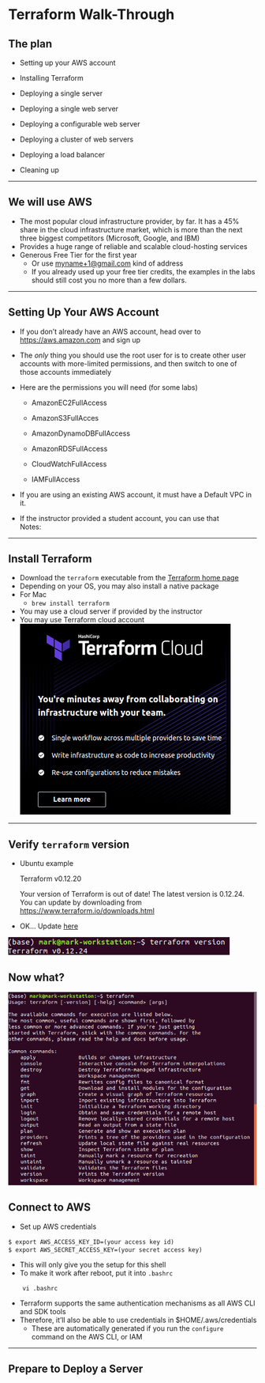 # Terraform Walk-Through

## The plan

* Setting up your AWS account

* Installing Terraform

* Deploying a single server

* Deploying a single web server

* Deploying a configurable web server

* Deploying a cluster of web servers

* Deploying a load balancer

* Cleaning up

---

## We will use AWS
* The most popular cloud infrastructure provider, by far. It has a 45% share in the cloud infrastructure market, which is more than the next three biggest competitors (Microsoft, Google, and IBM)
* Provides a huge range of reliable and scalable cloud-hosting services
* Generous Free Tier for the first year
    * Or use <myname+1@gmail.com> kind of address
    * If you already used up your free tier credits, the examples in the labs should still cost you no more than a few dollars.

---
    
## Setting Up Your AWS Account
* If you don’t already have an AWS account, head over to https://aws.amazon.com and sign up
* The _only_ thing you should use the root user for is to create other user accounts with more-limited permissions, and then switch to one of those accounts immediately
* Here are the permissions you will need (for some labs)
    * AmazonEC2FullAccess

    * AmazonS3FullAcces

    * AmazonDynamoDBFullAccess

    * AmazonRDSFullAccess

    * CloudWatchFullAccess

    * IAMFullAccess

* If you are using an existing AWS account, it must have a Default VPC in it. 
* If the instructor provided a student account, you can use that    
Notes:

---         
## Install Terraform

* Download the `terraform` executable from the [Terraform home page](https://www.terraform.io/)
* Depending on your OS, you may also install a native package
* For Mac
    * `brew install terraform`
* You may use a cloud server if provided by the instructor    
* You may use Terraform cloud account
![](../../assets/images/terraform/terraform-cloud-account.png)

---
## Verify `terraform` version

* Ubuntu example

 
    Terraform v0.12.20
    
    Your version of Terraform is out of date! The latest version
    is 0.12.24. You can update by downloading from 
    https://www.terraform.io/downloads.html

* OK... Update [here](https://www.howtoforge.com/how-to-install-terraform-on-ubuntu-1804/)

![](../../assets/images/terraform/terraform-version.png)

## Now what?

![](../../assets/images/terraform/terraform-help.png)

## Connect to AWS

* Set up AWS credentials

```
$ export AWS_ACCESS_KEY_ID=(your access key id)
$ export AWS_SECRET_ACCESS_KEY=(your secret access key)
```

* This will only give you the setup for this shell
* To make it work after reboot, put it into `.bashrc`

```
    vi .bashrc 
```

* Terraform supports the same authentication mechanisms as all AWS CLI and SDK tools
* Therefore, it’ll also be able to use credentials in $HOME/.aws/credentials
    * These are automatically generated if you run the `configure` command on the AWS CLI, or IAM

---

## Prepare to Deploy a Server

